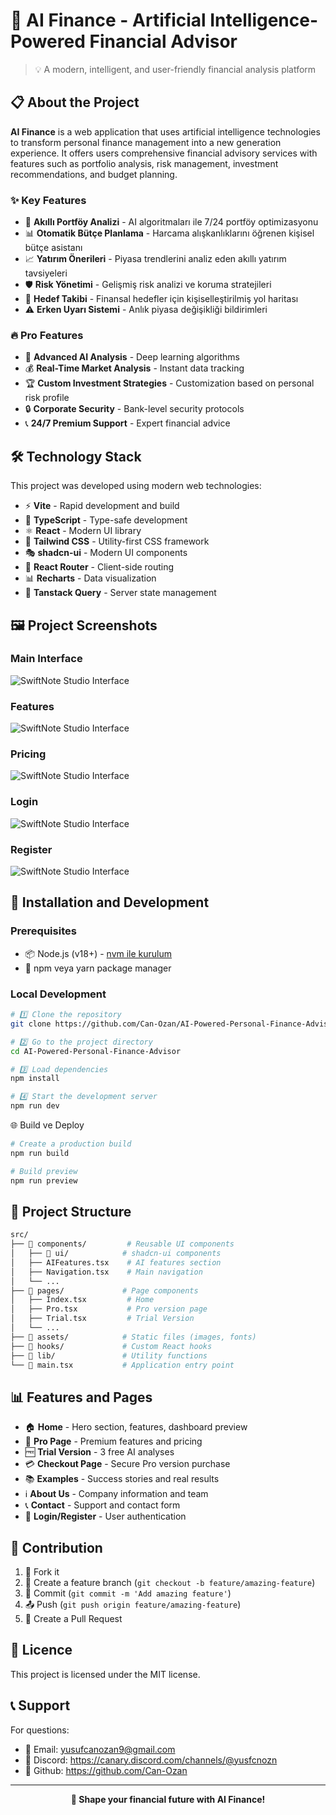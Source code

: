 # 🤖 AI Finance - Artificial Intelligence-Powered Financial Advisor

> 💡 A modern, intelligent, and user-friendly financial analysis platform

## 📋 About the Project

**AI Finance** is a web application that uses artificial intelligence technologies to transform personal finance management into a new generation experience. It offers users comprehensive financial advisory services with features such as portfolio analysis, risk management, investment recommendations, and budget planning.

### ✨ Key Features

- 🧠 **Akıllı Portföy Analizi** - AI algoritmaları ile 7/24 portföy optimizasyonu
- 📊 **Otomatik Bütçe Planlama** - Harcama alışkanlıklarını öğrenen kişisel bütçe asistanı
- 📈 **Yatırım Önerileri** - Piyasa trendlerini analiz eden akıllı yatırım tavsiyeleri
- 🛡️ **Risk Yönetimi** - Gelişmiş risk analizi ve koruma stratejileri
- 🎯 **Hedef Takibi** - Finansal hedefler için kişiselleştirilmiş yol haritası
- ⚠️ **Erken Uyarı Sistemi** - Anlık piyasa değişikliği bildirimleri

### 🔥 Pro Features

- 🚀 **Advanced AI Analysis** - Deep learning algorithms
- 💰 **Real-Time Market Analysis** - Instant data tracking
- 🏆 **Custom Investment Strategies** - Customization based on personal risk profile
- 🔒 **Corporate Security** - Bank-level security protocols
- 📞 **24/7 Premium Support** - Expert financial advice

## 🛠️ Technology Stack

This project was developed using modern web technologies:

- ⚡ **Vite** - Rapid development and build
- 🔷 **TypeScript** - Type-safe development
- ⚛️ **React** - Modern UI library
- 🎨 **Tailwind CSS** - Utility-first CSS framework
- 🎭 **shadcn-ui** - Modern UI components
- 🧭 **React Router** - Client-side routing
- 📊 **Recharts** - Data visualization
- 🔄 **Tanstack Query** - Server state management

## 🖼️ Project Screenshots

### Main Interface
![SwiftNote Studio Interface](/images/Giriş.png)

### Features
![SwiftNote Studio Interface](/images/Özellikler.png)

### Pricing
![SwiftNote Studio Interface](/images/Fiyatlar.png)

### Login
![SwiftNote Studio Interface](/images/Login.png)

### Register
![SwiftNote Studio Interface](/images/Register.png)

  
## 🚀 Installation and Development

### Prerequisites

- 📦 Node.js (v18+) - [nvm ile kurulum](https://github.com/nvm-sh/nvm#installing-and-updating)
- 🔧 npm veya yarn package manager

### Local Development

```bash
# 1️⃣ Clone the repository
git clone https://github.com/Can-Ozan/AI-Powered-Personal-Finance-Advisor.git

# 2️⃣ Go to the project directory
cd AI-Powered-Personal-Finance-Advisor

# 3️⃣ Load dependencies
npm install

# 4️⃣ Start the development server
npm run dev
```

🌐 Build ve Deploy
```bash
# Create a production build
npm run build

# Build preview
npm run preview
```

## 📂 Project Structure

```bash
src/
├── 📁 components/         # Reusable UI components
│   ├── 📁 ui/            # shadcn-ui components
│   ├── AIFeatures.tsx    # AI features section
│   ├── Navigation.tsx    # Main navigation
│   └── ...
├── 📁 pages/             # Page components
│   ├── Index.tsx         # Home
│   ├── Pro.tsx           # Pro version page
│   ├── Trial.tsx         # Trial Version
│   └── ...
├── 📁 assets/            # Static files (images, fonts)
├── 📁 hooks/             # Custom React hooks
├── 📁 lib/               # Utility functions
└── 📄 main.tsx           # Application entry point
```

## 📊 Features and Pages

- 🏠 **Home** - Hero section, features, dashboard preview
- 💎 **Pro Page** - Premium features and pricing
- 🆓 **Trial Version** - 3 free AI analyses
- 💳 **Checkout Page** - Secure Pro version purchase
- 📚 **Examples** - Success stories and real results
- ℹ️ **About Us** - Company information and team
- 📞 **Contact** - Support and contact form
- 🔐 **Login/Register** - User authentication

## 🤝 Contribution

1. 🍴 Fork it
2. 🌿 Create a feature branch (`git checkout -b feature/amazing-feature`)
3. 📝 Commit (`git commit -m 'Add amazing feature'`)
4. 📤 Push (`git push origin feature/amazing-feature`)
5. 🔀 Create a Pull Request

## 📜 Licence

This project is licensed under the MIT license.


## 📞 Support

For questions:
- 📧 Email: yusufcanozan9@gmail.com
- 💬 Discord: https://canary.discord.com/channels/@yusfcnozn
- 📖 Github: https://github.com/Can-Ozan
---


<p align="center">
  <strong>🚀 Shape your financial future with AI Finance! </strong>
</p>
